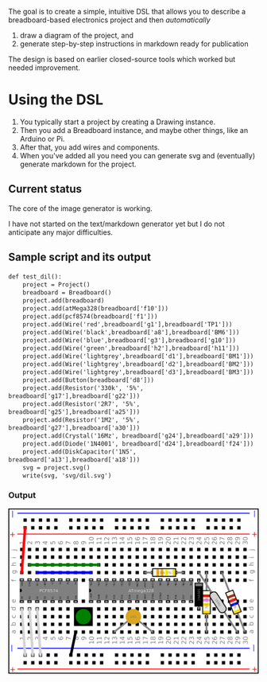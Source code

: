The goal is to create a simple, intuitive DSL that allows you to describe a
breadboard-based electronics project and then *automatically*
1. draw a diagram of the project, and
2. generate step-by-step instructions in markdown ready for publication

The design is based on earlier closed-source tools which worked but needed
improvement.

# Using the DSL

1. You typically start a project by creating a Drawing instance.
1. Then you add a Breadboard instance, and maybe other things, like an Arduino or Pi.
1. After that, you add wires and components.
1. When you've added all you need you can generate svg and (eventually)
generate markdown for the project.

## Current status

The core of the image generator is working.

I have not started on the text/markdown generator yet  but I do not anticipate any major
difficulties.

## Sample script and its output 
   
    def test_dil():
        project = Project()
        breadboard = Breadboard()
        project.add(breadboard)
        project.add(atMega328(breadboard['f10']))
        project.add(pcf8574(breadboard['f1']))
        project.add(Wire('red',breadboard['g1'],breadboard['TP1']))
        project.add(Wire('black',breadboard['a8'],breadboard['BM6']))
        project.add(Wire('blue',breadboard['g3'],breadboard['g10']))
        project.add(Wire('green',breadboard['h2'],breadboard['h11']))
        project.add(Wire('lightgrey',breadboard['d1'],breadboard['BM1']))
        project.add(Wire('lightgrey',breadboard['d2'],breadboard['BM2']))
        project.add(Wire('lightgrey',breadboard['d3'],breadboard['BM3']))
        project.add(Button(breadboard['d8']))
        project.add(Resistor('330k', '5%', breadboard['g17'],breadboard['g22']))
        project.add(Resistor('2R7', '5%', breadboard['g25'],breadboard['a25']))
        project.add(Resistor('1M2', '5%', breadboard['g27'],breadboard['a30']))
        project.add(Crystal('16Mz', breadboard['g24'],breadboard['a29']))
        project.add(Diode('1N4001', breadboard['d24'],breadboard['f24']))
        project.add(DiskCapacitor('1N5', breadboard['a13'],breadboard['a18']))
        svg = project.svg()
        write(svg, 'svg/dil.svg')
        
       
### Output
![Output](docs/images/dil.png)